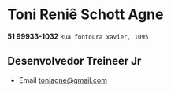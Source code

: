 # Toni Reniê Schott Agne
**51 99933-1032**
```Rua fontoura xavier, 1095```

## Desenvolvedor Treineer Jr
- Email [toniagne@gmail.com](mailto:toniagne@gmail.com)
